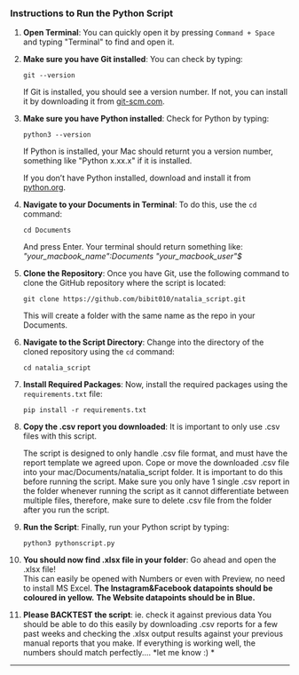 

### Instructions to Run the Python Script

1. **Open Terminal**: You can quickly open it by pressing `Command + Space` and typing "Terminal" to find and open it.

2. **Make sure you have Git installed**: You can check by typing:

   ```
   git --version
   ```

   If Git is installed, you should see a version number. If not, you can install it by downloading it from [git-scm.com](https://git-scm.com/downloads).

3. **Make sure you have Python installed**: Check for Python by typing:

   ```
   python3 --version
   ```
   
   If Python is installed, your Mac should returnt you a version number, something like "Python x.xx.x" if it is installed. 

   If you don’t have Python installed, download and install it from [python.org](https://www.python.org/downloads/).

4. **Navigate to your Documents in Terminal**: To do this, use the `cd` command:

   ```
   cd Documents
   ```
   
   And press Enter. Your terminal should return something like: *"your_macbook_name":Documents "your_macbook_user"$*

5. **Clone the Repository**: 
   Once you have Git, use the following command to clone the GitHub repository where the script is located:

   ```
   git clone https://github.com/bibit010/natalia_script.git
   ```

   This will create a folder with the same name as the repo in your Documents.

6. **Navigate to the Script Directory**: 
   Change into the directory of the cloned repository using the `cd` command:

   ```
   cd natalia_script
   ```

7. **Install Required Packages**: Now, install the required packages using the `requirements.txt` file:

   ```
   pip install -r requirements.txt
   ```

8. **Copy the .csv report you downloaded**: It is important to only use .csv files with this script. 

   The script is designed to only handle .csv file format, and must have the report template we agreed upon. Cope or move the downloaded .csv file into your mac/Documents/natalia_script folder. It is important to do this before running the script. Make sure you only have 1 single .csv report in the folder whenever running the script as it cannot differentiate between multiple files, therefore, make sure to delete .csv file from the folder after you run the script. 

9. **Run the Script**: Finally, run your Python script by typing:

   ```
   python3 pythonscript.py
   ```

10. **You should now find .xlsx file in your folder**: Go ahead and open the .xlsx file!  
   This can easily be opened with Numbers or even with Preview, no need to install MS Excel. 
   **The Instagram&Facebook datapoints should be coloured in yellow.**
   **The Website datapoints should be in Blue.**


11. **Please BACKTEST the script**: ie. check it against previous data
   You should be able to do this easily by downloading .csv reports for a few past weeks and checking the .xlsx output results against your previous manual reports that you make. 
   If everything is working well, the numbers should match perfectly.... *let me know :) *

---

